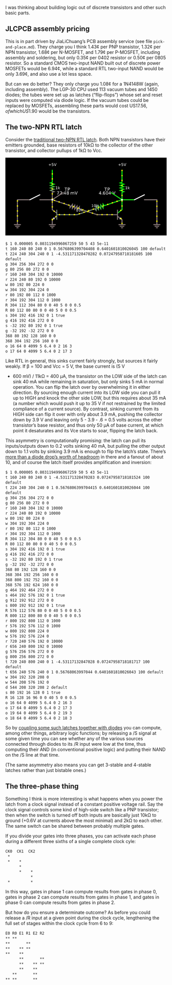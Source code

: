 I was thinking about building logic out of discrete transistors and
other such basic parts.

JLCPCB assembly pricing
-----------------------

This is in part driven by JiaLiChuang’s PCB assembly service (see file
`pick-and-place.md`).  They charge you I think 1.43¢ per PNP
transistor, 1.32¢ per NPN transistor, 1.68¢ per N-MOSFET, and 1.79¢
per P-MOSFET, including assembly and soldering, but only 0.35¢ per
0402 resistor or 0.50¢ per 0805 resistor.  So a standard CMOS
two-input NAND built out of discrete power MOSFETs would be 6.94¢,
while a standard RTL two-input NAND would be only 3.69¢, and also use
a lot less space.

But can we do better?  They only charge you 1.08¢ for a 1N4148W
(again, including assembly).  The LGP-30 CPU used 113 vacuum tubes and
1450 diodes; the tubes were set up as latches (“flip-flops”) whose set
and reset inputs were computed via diode logic.  If the vacuum tubes
could be replaced by MOSFETs, assembling these parts would cost
US$17.56, of which US$1.90 would be the transistors.

The two-NPN RTL latch
---------------------

Consider the [traditional two-NPN RTL latch][0].  Both NPN transistors
have their emitters grounded, base resistors of 10kΩ to the collector
of the other transistor, and collector pullups of 1kΩ to Vcc.

![schematic of the latch](latch.png)

    $ 1 0.000005 0.8031194996067259 50 5 43 5e-11
    t 160 240 80 240 0 1 0.5676806399704408 0.6401601810026045 100 default
    t 224 240 304 240 0 1 -4.531171328470282 0.07247958718181605 100 default
    g 304 256 304 272 0 0
    g 80 256 80 272 0 0
    r 160 240 304 192 0 10000
    r 224 240 80 192 0 10000
    w 80 192 80 224 0
    w 304 192 304 224 0
    r 80 192 80 112 0 1000
    r 304 192 304 112 0 1000
    R 304 112 304 80 0 0 40 5 0 0 0.5
    R 80 112 80 80 0 0 40 5 0 0 0.5
    s 304 192 416 192 0 1 true
    g 416 192 416 272 0 0
    s -32 192 80 192 0 1 true
    g -32 192 -32 272 0 0
    368 80 192 128 160 0 0
    368 304 192 256 160 0 0
    o 16 64 0 4099 5 6.4 0 2 16 3
    o 17 64 0 4099 5 6.4 0 2 17 3

[0]: https://tinyurl.com/yz8xzdjw

Like RTL in general, this sinks current fairly strongly, but sources
it fairly weakly.  If β = 100 and Vcc = 5 V, the base current is (5 V
- 600 mV) / 11kΩ = 400 μA, the transistor on the LOW side of the latch
can sink 40 mA while remaining in saturation, but only sinks 5 mA in
normal operation.  You can flip the latch over by overwhelming it in
either direction.  By sourcing enough current into its LOW side you
can pull it up to HIGH and knock the other side LOW, but this requires
about 35 mA (a number which would push it up to 35 V if not restrained
by the limited compliance of a current source).  By contrast, sinking
current from its HIGH side can flip it over with only about 3.9 mA,
pushing the collector down by 3.9 V and leaving only 5 - 3.9 - .6 =
0.5 volts across the other transistor’s base resistor, and thus only
50 μA of base current, at which point it desaturates and its Vce
starts to soar, flipping the latch back.

This asymmetry is computationally promising: the latch can pull its
inputs/outputs down to 0.2 volts sinking 40 mA, but pulling the other
output down to 1.1 volts by sinking 3.9 mA is enough to flip the
latch’s state.  There’s [more than a diode drop’s worth of
headroom][1] in there and a fanout of about 10, and of course the
latch itself provides amplification and inversion:

[1]: https://tinyurl.com/yg4mujb6

    $ 1 0.000005 0.8031194996067259 50 5 43 5e-11
    t 160 240 80 240 0 1 -4.531171328470283 0.07247958718181524 100 default
    t 224 240 304 240 0 1 0.5676806399704415 0.6401601810026044 100 default
    g 304 256 304 272 0 0
    g 80 256 80 272 0 0
    r 160 240 304 192 0 10000
    r 224 240 80 192 0 10000
    w 80 192 80 224 0
    w 304 192 304 224 0
    r 80 192 80 112 0 1000
    r 304 192 304 112 0 1000
    R 304 112 304 80 0 0 40 5 0 0 0.5
    R 80 112 80 80 0 0 40 5 0 0 0.5
    s 304 192 416 192 0 1 true
    g 416 192 416 272 0 0
    s -32 192 80 192 0 1 true
    g -32 192 -32 272 0 0
    368 80 192 128 160 0 0
    368 304 192 256 160 0 0
    368 800 192 752 160 0 0
    368 576 192 624 160 0 0
    g 464 192 464 272 0 0
    s 464 192 576 192 0 1 true
    g 912 192 912 272 0 0
    s 800 192 912 192 0 1 true
    R 576 112 576 80 0 0 40 5 0 0 0.5
    R 800 112 800 80 0 0 40 5 0 0 0.5
    r 800 192 800 112 0 1000
    r 576 192 576 112 0 1000
    w 800 192 800 224 0
    w 576 192 576 224 0
    r 720 240 576 192 0 10000
    r 656 240 800 192 0 10000
    g 576 256 576 272 0 0
    g 800 256 800 272 0 0
    t 720 240 800 240 0 1 -4.53117132847028 0.07247958718181717 100 default
    t 656 240 576 240 0 1 0.56768063997044 0.6401601810026043 100 default
    w 304 192 320 208 0
    w 544 208 576 192 0
    d 544 208 320 208 2 default
    s 80 192 16 128 0 1 true
    R 16 128 16 96 0 0 40 5 0 0 0.5
    o 16 64 0 4099 5 6.4 0 2 16 3
    o 17 64 0 4099 5 6.4 0 2 17 3
    o 19 64 0 4099 5 6.4 0 2 19 3
    o 18 64 0 4099 5 6.4 0 2 18 3

So by [coupling some such latches together with diodes][2] you can
compute, among other things, arbitrary logic functions; by releasing a
/S signal at some given time you can see whether any of the various
sources connected through diodes to its /R input were low at the time,
thus computing their AND (in conventional positive logic) and putting
their NAND on the /S line at that time.

[2]: https://is.gd/2latch

(The same asymmetry also means you can get 3-stable and 4-stable
latches rather than just bistable ones.)

The three-phase thing
---------------------

Something I think is more interesting is what happens when you power
the latch from a clock signal instead of a constant positive voltage
rail.  Say the clock signal controls some kind of high-side switch
like a PNP transistor; then when the switch is turned off both inputs
are basically just 10kΩ to ground (+0.6V at currents above the most
minimal) and 2kΩ to each other.  The same switch can be shared between
probably multiple gates.

If you divide your gates into three phases, you can activate each
phase during a different three sixths of a single complete clock cyle:

    CK0  CK1  CK2
     *
     *    *
          *
          *    *
               *
     *         *

In this way, gates in phase 1 can compute results from gates in phase
0, gates in phase 2 can compute results from gates in phase 1, and
gates in phase 0 can compute results from gates in phase 2.

But how do you ensure a determinate outcome?  As before you could
release a /R input at a given point during the clock cycle,
lengthening the full set of stages within the clock cycle from 6 to 9:

    E0 R0 E1 R1 E2 R2
    ** **
    **       **
    **    ** **
    **    **
          **       **
          **    ** **
          **    **
       **       **
    ** **       **

